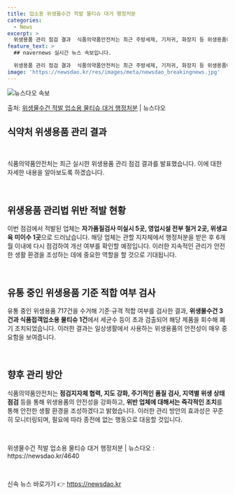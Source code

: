 ```yaml
---
title: 업소용 위생물수건 적발 물티슈 대거 행정처분
categories:
  - News
excerpt: >
  위생용품 관리 점검 결과  식품의약품안전처는 최근 주방세제, 기저귀, 화장지 등 위생용품에 대한 안전관리 강…
feature_text: >
  ## navernews 실시간 뉴스 속보입니다.

  위생용품 관리 점검 결과  식품의약품안전처는 최근 주방세제, 기저귀, 화장지 등 위생용품에 대한 안전관리 강…
image: 'https://newsdao.kr/res/images/meta/newsdao_breakingnews.jpg'
---
```


![뉴스다오 속보](https://newsdao.kr/res/images/meta/newsdao_breakingnews.jpg)

<p>출처: <a href="https://newsdao.kr/4640" rel="dofollow">위생물수건 적발 업소용 물티슈 대거 행정처분</a> | 뉴스다오</p>

<h2 data-ke-size="size26">식약처 위생용품 관리 결과</h2>
<p data-ke-size="size16">&nbsp;</p>
식품의약품안전처는 최근 실시한 위생용품 관리 점검 결과를 발표했습니다. 이에 대한 자세한 내용을 알아보도록 하겠습니다.
<p data-ke-size="size16">&nbsp;</p>

<h2 data-ke-size="size24">위생용품 관리법 위반 적발 현황</h2>
<p data-ke-size="size16">이번 점검에서 적발된 업체는 <b>자가품질검사 미실시 5곳, 영업시설 전부 철거 2곳, 위생교육 미이수 1곳</b>으로 드러났습니다. 해당 업체는 관할 지자체에서 행정처분을 받은 후 6개월 이내에 다시 점검하여 개선 여부를 확인할 예정입니다. 이러한 지속적인 관리가 안전한 생활 환경을 조성하는 데에 중요한 역할을 할 것으로 기대됩니다.</p>
<p data-ke-size="size16">&nbsp;</p>

<h2 data-ke-size="size24">유통 중인 위생용품 기준 적합 여부 검사</h2>
<p data-ke-size="size16">유통 중인 위생용품 717건을 수거해 기준·규격 적합 여부를 검사한 결과, <b>위생물수건 3건과 식품접객업소용 물티슈 1건</b>에서 세균수 등이 초과 검출되어 해당 제품을 회수해 폐기 조치되었습니다. 이러한 결과는 일상생활에서 사용하는 위생용품의 안전성이 매우 중요함을 보여줍니다.</p>
<p data-ke-size="size16">&nbsp;</p>

<h2 data-ke-size="size24">향후 관리 방안</h2>
<p data-ke-size="size16">식품의약품안전처는 <b>점검지자체 협력, 지도 강화, 주기적인 품질 검사, 지역별 위생 상태 점검</b> 등을 통해 위생용품의 안전성을 강화하고, <b>위반 업체에 대해서는 즉각적인 조치</b>를 통해 안전한 생활 환경을 조성하겠다고 밝혔습니다. 이러한 관리 방안의 효과성은 꾸준히 모니터링되며, 필요에 따라 종전에 없는 행동으로 대응할 것입니다.</p>
<p data-ke-size="size16">&nbsp;</p>
위생물수건 적발 업소용 물티슈 대거 행정처분 | 뉴스다오  : https://newsdao.kr/4640
<p data-ke-size="size16">&nbsp;</p> 

신속 뉴스 바로가기 👉 <a href="https://newsdao.kr" rel="dofollow">https://newsdao.kr</a>


